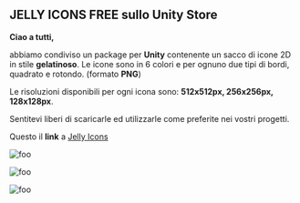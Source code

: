 ## JELLY ICONS FREE sullo Unity Store

**Ciao a tutti,**

abbiamo condiviso un package per **Unity** contenente un sacco di icone 2D in stile **gelatinoso**. Le icone sono in 6 colori e per ognuno due tipi di bordi, quadrato e rotondo. (formato **PNG**)

Le risoluzioni disponibili per ogni icona sono: **512x512px, 256x256px, 128x128px**.

Sentitevi liberi di scaricarle ed utilizzarle come preferite nei vostri progetti.

Questo il **link** a [Jelly Icons](https://assetstore.unity.com/packages/2d/gui/icons/jelly-icons-99749)

![foo](../images/JellyIcons1.png)

![foo](../images/JellyIcons2.jpg)

![foo](../images/JellyIcons3.jpg)

